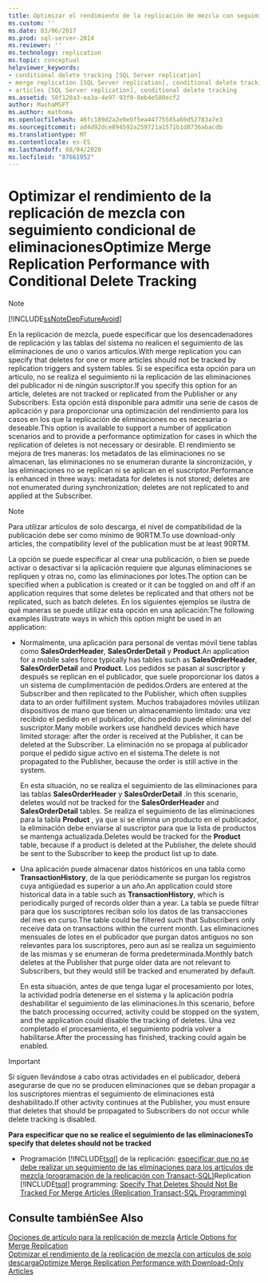 ```yaml
---
title: Optimizar el rendimiento de la replicación de mezcla con seguimiento condicional de eliminaciones | Microsoft Docs
ms.custom: ''
ms.date: 03/06/2017
ms.prod: sql-server-2014
ms.reviewer: ''
ms.technology: replication
ms.topic: conceptual
helpviewer_keywords:
- conditional delete tracking [SQL Server replication]
- merge replication [SQL Server replication], conditional delete tracking
- articles [SQL Server replication], conditional delete tracking
ms.assetid: 58f120a3-ea3a-4e97-93f0-0eb4e580ecf2
author: MashaMSFT
ms.author: mathoma
ms.openlocfilehash: 46fc189d2a2e0ebf5ea44775585a69d52783a7e3
ms.sourcegitcommit: ad4d92dce894592a259721a1571b1d8736abacdb
ms.translationtype: MT
ms.contentlocale: es-ES
ms.lasthandoff: 08/04/2020
ms.locfileid: "87661952"
---
```

# <a name="optimize-merge-replication-performance-with-conditional-delete-tracking"></a><span data-ttu-id="dcf5b-102">Optimizar el rendimiento de la replicación de mezcla con seguimiento condicional de eliminaciones</span><span class="sxs-lookup"><span data-stu-id="dcf5b-102">Optimize Merge Replication Performance with Conditional Delete Tracking</span></span>
    
> [!NOTE]  
>  [!INCLUDE[ssNoteDepFutureAvoid](../../../includes/ssnotedepfutureavoid-md.md)]  
  
 <span data-ttu-id="dcf5b-103">En la replicación de mezcla, puede especificar que los desencadenadores de replicación y las tablas del sistema no realicen el seguimiento de las eliminaciones de uno o varios artículos.</span><span class="sxs-lookup"><span data-stu-id="dcf5b-103">With merge replication you can specify that deletes for one or more articles should not be tracked by replication triggers and system tables.</span></span> <span data-ttu-id="dcf5b-104">Si se especifica esta opción para un artículo, no se realiza el seguimiento ni la replicación de las eliminaciones del publicador ni de ningún suscriptor.</span><span class="sxs-lookup"><span data-stu-id="dcf5b-104">If you specify this option for an article, deletes are not tracked or replicated from the Publisher or any Subscribers.</span></span> <span data-ttu-id="dcf5b-105">Esta opción está disponible para admitir una serie de casos de aplicación y para proporcionar una optimización del rendimiento para los casos en los que la replicación de eliminaciones no es necesaria o deseable.</span><span class="sxs-lookup"><span data-stu-id="dcf5b-105">This option is available to support a number of application scenarios and to provide a performance optimization for cases in which the replication of deletes is not necessary or desirable.</span></span> <span data-ttu-id="dcf5b-106">El rendimiento se mejora de tres maneras: los metadatos de las eliminaciones no se almacenan, las eliminaciones no se enumeran durante la sincronización, y las eliminaciones no se replican ni se aplican en el suscriptor.</span><span class="sxs-lookup"><span data-stu-id="dcf5b-106">Performance is enhanced in three ways: metadata for deletes is not stored; deletes are not enumerated during synchronization; deletes are not replicated to and applied at the Subscriber.</span></span>  
  
> [!NOTE]  
>  <span data-ttu-id="dcf5b-107">Para utilizar artículos de solo descarga, el nivel de compatibilidad de la publicación debe ser como mínimo de 90RTM.</span><span class="sxs-lookup"><span data-stu-id="dcf5b-107">To use download-only articles, the compatibility level of the publication must be at least 90RTM.</span></span>  
  
 <span data-ttu-id="dcf5b-108">La opción se puede especificar al crear una publicación, o bien se puede activar o desactivar si la aplicación requiere que algunas eliminaciones se repliquen y otras no, como las eliminaciones por lotes.</span><span class="sxs-lookup"><span data-stu-id="dcf5b-108">The option can be specified when a publication is created or it can be toggled on and off if an application requires that some deletes be replicated and that others not be replicated, such as batch deletes.</span></span> <span data-ttu-id="dcf5b-109">En los siguientes ejemplos se ilustra de qué maneras se puede utilizar esta opción en una aplicación:</span><span class="sxs-lookup"><span data-stu-id="dcf5b-109">The following examples illustrate ways in which this option might be used in an application:</span></span>  
  
-   <span data-ttu-id="dcf5b-110">Normalmente, una aplicación para personal de ventas móvil tiene tablas como **SalesOrderHeader**, **SalesOrderDetail** y **Product**.</span><span class="sxs-lookup"><span data-stu-id="dcf5b-110">An application for a mobile sales force typically has tables such as **SalesOrderHeader**, **SalesOrderDetail** and **Product**.</span></span> <span data-ttu-id="dcf5b-111">Los pedidos se pasan al suscriptor y después se replican en el publicador, que suele proporcionar los datos a un sistema de cumplimentación de pedidos.</span><span class="sxs-lookup"><span data-stu-id="dcf5b-111">Orders are entered at the Subscriber and then replicated to the Publisher, which often supplies data to an order fulfillment system.</span></span> <span data-ttu-id="dcf5b-112">Muchos trabajadores móviles utilizan dispositivos de mano que tienen un almacenamiento limitado: una vez recibido el pedido en el publicador, dicho pedido puede eliminarse del suscriptor.</span><span class="sxs-lookup"><span data-stu-id="dcf5b-112">Many mobile workers use handheld devices which have limited storage: after the order is received at the Publisher, it can be deleted at the Subscriber.</span></span> <span data-ttu-id="dcf5b-113">La eliminación no se propaga al publicador porque el pedido sigue activo en el sistema.</span><span class="sxs-lookup"><span data-stu-id="dcf5b-113">The delete is not propagated to the Publisher, because the order is still active in the system.</span></span>  
  
     <span data-ttu-id="dcf5b-114">En esta situación, no se realiza el seguimiento de las eliminaciones para las tablas **SalesOrderHeader** y **SalesOrderDetail** .</span><span class="sxs-lookup"><span data-stu-id="dcf5b-114">In this scenario, deletes would not be tracked for the **SalesOrderHeader** and **SalesOrderDetail** tables.</span></span> <span data-ttu-id="dcf5b-115">Se realiza el seguimiento de las eliminaciones para la tabla **Product** , ya que si se elimina un producto en el publicador, la eliminación debe enviarse al suscriptor para que la lista de productos se mantenga actualizada.</span><span class="sxs-lookup"><span data-stu-id="dcf5b-115">Deletes would be tracked for the **Product** table, because if a product is deleted at the Publisher, the delete should be sent to the Subscriber to keep the product list up to date.</span></span>  
  
-   <span data-ttu-id="dcf5b-116">Una aplicación puede almacenar datos históricos en una tabla como **TransactionHistory**, de la que periódicamente se purgan los registros cuya antigüedad es superior a un año.</span><span class="sxs-lookup"><span data-stu-id="dcf5b-116">An application could store historical data in a table such as **TransactionHistory**, which is periodically purged of records older than a year.</span></span> <span data-ttu-id="dcf5b-117">La tabla se puede filtrar para que los suscriptores reciban solo los datos de las transacciones del mes en curso.</span><span class="sxs-lookup"><span data-stu-id="dcf5b-117">The table could be filtered such that Subscribers only receive data on transactions within the current month.</span></span> <span data-ttu-id="dcf5b-118">Las eliminaciones mensuales de lotes en el publicador que purgan datos antiguos no son relevantes para los suscriptores, pero aun así se realiza un seguimiento de las mismas y se enumeran de forma predeterminada.</span><span class="sxs-lookup"><span data-stu-id="dcf5b-118">Monthly batch deletes at the Publisher that purge older data are not relevant to Subscribers, but they would still be tracked and enumerated by default.</span></span>  
  
     <span data-ttu-id="dcf5b-119">En esta situación, antes de que tenga lugar el procesamiento por lotes, la actividad podría detenerse en el sistema y la aplicación podría deshabilitar el seguimiento de las eliminaciones.</span><span class="sxs-lookup"><span data-stu-id="dcf5b-119">In this scenario, before the batch processing occurred, activity could be stopped on the system, and the application could disable the tracking of deletes.</span></span> <span data-ttu-id="dcf5b-120">Una vez completado el procesamiento, el seguimiento podría volver a habilitarse.</span><span class="sxs-lookup"><span data-stu-id="dcf5b-120">After the processing has finished, tracking could again be enabled.</span></span>  
  
> [!IMPORTANT]  
>  <span data-ttu-id="dcf5b-121">Si siguen llevándose a cabo otras actividades en el publicador, deberá asegurarse de que no se producen eliminaciones que se deban propagar a los suscriptores mientras el seguimiento de eliminaciones está deshabilitado.</span><span class="sxs-lookup"><span data-stu-id="dcf5b-121">If other activity continues at the Publisher, you must ensure that deletes that should be propagated to Subscribers do not occur while delete tracking is disabled.</span></span>  
  
 <span data-ttu-id="dcf5b-122">**Para especificar que no se realice el seguimiento de las eliminaciones**</span><span class="sxs-lookup"><span data-stu-id="dcf5b-122">**To specify that deletes should not be tracked**</span></span>  
  
-   <span data-ttu-id="dcf5b-123">Programación [!INCLUDE[tsql](../../../includes/tsql-md.md)] de la replicación: [especificar que no se debe realizar un seguimiento de las eliminaciones para los artículos de mezcla &#40;programación de la replicación con Transact-SQL&#41;](..//publish/specify-merge-replication-properties.md#tracking-deletes)</span><span class="sxs-lookup"><span data-stu-id="dcf5b-123">Replication [!INCLUDE[tsql](../../../includes/tsql-md.md)] programming: [Specify That Deletes Should Not Be Tracked For Merge Articles &#40;Replication Transact-SQL Programming&#41;](..//publish/specify-merge-replication-properties.md#tracking-deletes)</span></span>  
  
## <a name="see-also"></a><span data-ttu-id="dcf5b-124">Consulte también</span><span class="sxs-lookup"><span data-stu-id="dcf5b-124">See Also</span></span>  
 <span data-ttu-id="dcf5b-125">[Opciones de artículo para la replicación de mezcla](article-options-for-merge-replication.md) </span><span class="sxs-lookup"><span data-stu-id="dcf5b-125">[Article Options for Merge Replication](article-options-for-merge-replication.md) </span></span>  
 [<span data-ttu-id="dcf5b-126">Optimizar el rendimiento de la replicación de mezcla con artículos de solo descarga</span><span class="sxs-lookup"><span data-stu-id="dcf5b-126">Optimize Merge Replication Performance with Download-Only Articles</span></span>](optimize-merge-replication-performance-with-download-only-articles.md)  
  
  
